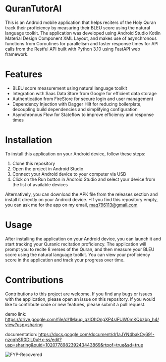 # QuranTutorAI

This is an Android mobile application that helps reciters of the Holy Quran track their proficiency by measuring their BLEU score using the natural language toolkit. The application was developed using Android Studio Kotlin Material Design Component XML Layout, and makes use of asynchronous functions from Coroutines for parallelism and faster response times for API calls from the Restful API built with Python 3.10 using FastAPI web framework.

# Features

-   BLEU score measurement using natural language toolkit
-   Integration with Saas Data Store from Google for efficient data storage
-   Authentication from FireStore for secure login and user management
-   Dependency Injection with Dagger Hilt for reducing boilerplate, decoupling build dependencies and simplifying configuration
-   Asynchronous Flow for Stateflow to improve efficiency and response times

# Installation

To install this application on your Android device, follow these steps:


1.  Clone this repository
2.  Open the project in Android Studio
3.  Connect your Android device to your computer via USB
4.  Click on the Run button in Android Studio and select your device from the list of available devices

Alternatively, you can download the APK file from the releases section and install it directly on your Android device.
*If you find this repository empty, you can ask me for the app on my email, maq796113@gmail.com

# Usage

After installing the application on your Android device, you can launch it and start tracking your Quranic recitation proficiency. The application will prompt you to recite 8 verses of the Quran, and then measure your BLEU score using the natural language toolkit. You can view your proficiency score in the application and track your progress over time.

# Contributions

Contributions to this project are welcome. If you find any bugs or issues with the application, please open an issue on this repository. If you would like to contribute code or new features, please submit a pull request.

demo link: https://drive.google.com/file/d/1Mauq_gzlOhOngXP4slFUW0mKQbzbp_h4/view?usp=sharing

documentation:
https://docs.google.com/document/d/1aJYN4bakCy691-nzqqhSR0DlL0uHx-ss/edit?usp=sharing&ouid=102077898239243443869&rtpof=true&sd=true



![FYP-Recovered](https://github.com/maq796113/QuranTutorAndroidAPP/assets/67544354/44badeaa-7d42-4fa4-8bba-3b7a22f444e1)
